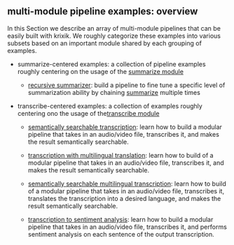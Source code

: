 ## multi-module pipeline examples: overview

In this Section we describe an array of multi-module pipelines that can be easily built with krixik.  We roughly categorize these examples into various subsets based on an important module shared by each grouping of examples.


- summarize-centered examples: a collection of pipeline examples roughly centering on the usage of the [summarize module](modules/summarize.md)
    - [recursive summarizer](examples/summarize/recursive_summarize.md): build a pipeline to fine tune a specific level of summarization ability by chaining [summarize](modules/summarize.md) multiple times


- transcribe-centered examples: a collection of examples roughly centering ono the usage of the[transcribe module](modules/transcribe.md)
    - [semantically searchable transcription](examples/transcribe/transcribe-semantic.md): learn how to build a modular pipeline that takes in an audio/video file, transcribes it, and makes the result semantically searchable.

    - [transcription with multilingual translation](examples/transcribe/transcribe-multilingual.md): learn how to build of a modular pipeline that takes in an audio/video file, transcribes it, and makes the result semantically searchable.

    - [semantically searchable multilingual transcription](examples/transcribe/transcribe-multilingual-semantic.md): learn how to build of a modular pipeline that takes in an audio/video file, transcribes it, translates the transcription into a desired language, and makes the result semantically searchable.

    - [transcription to sentiment analysis](examples/transcribe/transcribe-sentiment.md): learn how to build a modular pipeline that takes in an audio/video file, transcribes it, and performs sentiment analysis on each sentence of the output transcription.



